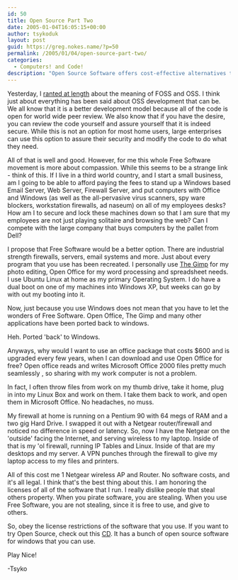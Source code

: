 ```yaml
---
id: 50
title: Open Source Part Two
date: 2005-01-04T16:05:15+00:00
author: tsykoduk
layout: post
guid: https://greg.nokes.name/?p=50
permalink: /2005/01/04/open-source-part-two/
categories:
  - Computers! and Code!
description: "Open Source Software offers cost-effective alternatives to expensive proprietary programs like Microsoft Office, enabling small businesses and individuals worldwide to compete using free, legal, and powerful tools like OpenOffice and Linux."
---
```

Yesterday, I [ranted at length](/2005/01/03/open-source-software.html) about the meaning of FOSS and OSS. I think just about everything has been said about OSS development that can be. We all know that it is a better development model because all of the code is open for world wide peer review. We also know that if you have the desire, you can review the code yourself and assure yourself that it is indeed secure. While this is not an option for most home users, large enterprises can use this option to assure their security and modify the code to do what they need.
<!--more-->

All of that is well and good. However, for me this whole Free Software movement is more about compassion. While this seems to be a strange link - think of this. If I live in a third world country, and I start a small business, am I going to be able to afford paying the fees to stand up a Windows based Email Server, Web Server, Firewall Server, and put computers with Office and Windows (as well as the all-pervasive virus scanners, spy ware blockers, workstation firewalls, ad naseum) on all of my employees desks? How am I to secure and lock these machines down so that I am sure that my employees are not just playing solitaire and browsing the web? Can I compete with the large company that buys computers by the pallet from Dell?

I propose that Free Software would be a better option. There are industrial strength firewalls, servers, email systems and more. Just about every program that you use has been recreated. I personally use [The Gimp](http://www.gimp.org/) for my photo editing, Open Office for my word processing and spreadsheet needs. I use Ubuntu Linux at home as my primary Operating System. I do have a dual boot on one of my machines into Windows XP, but weeks can go by with out my booting into it.

Now, just because you use Windows does not mean that you have to let the wonders of Free Software. Open Office, The Gimp and many other applications have been ported back to windows.

Heh. Ported 'back' to Windows.

Anyways, why would I want to use an office package that costs $600 and is upgraded every few years, when I can download and use Open Office for free? Open office reads and writes Microsoft Office 2000 files pretty much seamlessly , so sharing with my work computer is not a problem.

In fact, I often throw files from work on my thumb drive, take it home, plug in into my Linux Box and work on them. I take them back to work, and open them in Microsoft Office. No headaches, no muss.

My firewall at home is running on a Pentium 90 with 64 megs of RAM and a two gig Hard Drive. I swapped it out with a Netgear router/firewall and noticed no difference in speed or latency. So, now I have the Netgear on the 'outside' facing the Internet, and serving wireless to my laptop. Inside of that is my 'ol firewall, running IP Tables and Linux. Inside of that are my desktops and my server. A VPN punches through the firewall to give my laptop access to my files and printers.

All of this cost me 1 Netgear wireless AP and Router. No software costs, and it's all legal. I think that's the best thing about this. I am honoring the licenses of all of the software that I run. I really dislike people that steal others property. When you pirate software, you are stealing. When you use Free Software, you are not stealing, since it is free to use, and give to others.

So, obey the license restrictions of the software that you use. If you want to try Open Source, check out this [CD](http://theopencd.sunsite.dk/). It has a bunch of open source software for windows that you can use.

Play Nice!

-Tsyko